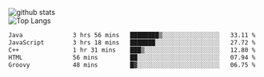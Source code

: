 ![github stats](https://github-readme-stats.vercel.app/api?username=AndreFerreira5&show_icons=true&theme=dark&count_private=true)
<br>
![Top Langs](https://github-readme-stats.vercel.app/api/top-langs/?username=AndreFerreira5&layout=compact&theme=dark)
<br>
<!--START_SECTION:waka-->

```txt
Java              3 hrs 56 mins   ████████▒░░░░░░░░░░░░░░░░   33.11 %
JavaScript        3 hrs 18 mins   ███████░░░░░░░░░░░░░░░░░░   27.72 %
C++               1 hr 31 mins    ███▒░░░░░░░░░░░░░░░░░░░░░   12.80 %
HTML              56 mins         ██░░░░░░░░░░░░░░░░░░░░░░░   07.94 %
Groovy            48 mins         █▓░░░░░░░░░░░░░░░░░░░░░░░   06.75 %
```

<!--END_SECTION:waka-->

